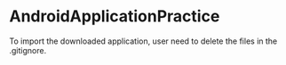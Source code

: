 # AndroidApplicationPractice
To import the downloaded application, user need to delete the files in the .gitignore.
